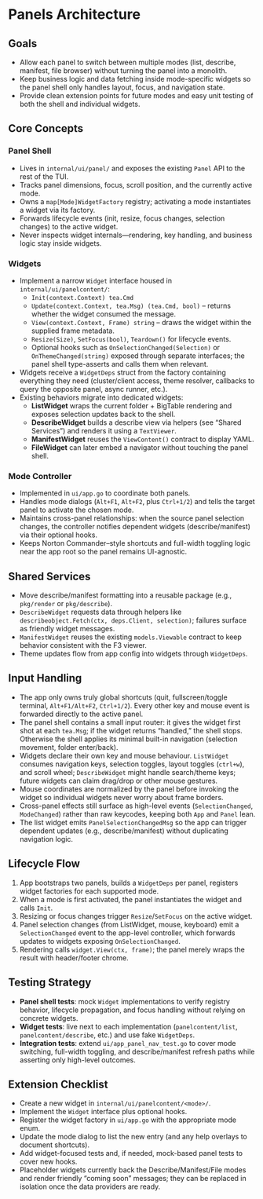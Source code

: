 # Panels Architecture

## Goals
- Allow each panel to switch between multiple modes (list, describe, manifest, file browser) without turning the panel into a monolith.
- Keep business logic and data fetching inside mode-specific widgets so the panel shell only handles layout, focus, and navigation state.
- Provide clean extension points for future modes and easy unit testing of both the shell and individual widgets.

## Core Concepts

### Panel Shell
- Lives in `internal/ui/panel/` and exposes the existing `Panel` API to the rest of the TUI.
- Tracks panel dimensions, focus, scroll position, and the currently active mode.
- Owns a `map[Mode]WidgetFactory` registry; activating a mode instantiates a widget via its factory.
- Forwards lifecycle events (init, resize, focus changes, selection changes) to the active widget.
- Never inspects widget internals—rendering, key handling, and business logic stay inside widgets.

### Widgets
- Implement a narrow `Widget` interface housed in `internal/ui/panelcontent/`:
  - `Init(context.Context) tea.Cmd`
  - `Update(context.Context, tea.Msg) (tea.Cmd, bool)` – returns whether the widget consumed the message.
  - `View(context.Context, Frame) string` – draws the widget within the supplied frame metadata.
  - `Resize(Size)`, `SetFocus(bool)`, `Teardown()` for lifecycle events.
  - Optional hooks such as `OnSelectionChanged(Selection)` or `OnThemeChanged(string)` exposed through separate interfaces; the panel shell type-asserts and calls them when relevant.
- Widgets receive a `WidgetDeps` struct from the factory containing everything they need (cluster/client access, theme resolver, callbacks to query the opposite panel, async runner, etc.).
- Existing behaviors migrate into dedicated widgets:
  - **ListWidget** wraps the current folder + BigTable rendering and exposes selection updates back to the shell.
  - **DescribeWidget** builds a describe view via helpers (see “Shared Services”) and renders it using a `TextViewer`.
  - **ManifestWidget** reuses the `ViewContent()` contract to display YAML.
  - **FileWidget** can later embed a navigator without touching the panel shell.

### Mode Controller
- Implemented in `ui/app.go` to coordinate both panels.
- Handles mode dialogs (`Alt+F1`, `Alt+F2`, plus `Ctrl+1/2`) and tells the target panel to activate the chosen mode.
- Maintains cross-panel relationships: when the source panel selection changes, the controller notifies dependent widgets (describe/manifest) via their optional hooks.
- Keeps Norton Commander–style shortcuts and full-width toggling logic near the app root so the panel remains UI-agnostic.

## Shared Services
- Move describe/manifest formatting into a reusable package (e.g., `pkg/render` or `pkg/describe`).
- `DescribeWidget` requests data through helpers like `describeobject.Fetch(ctx, deps.Client, selection)`; failures surface as friendly widget messages.
- `ManifestWidget` reuses the existing `models.Viewable` contract to keep behavior consistent with the F3 viewer.
- Theme updates flow from app config into widgets through `WidgetDeps`.

## Input Handling
- The app only owns truly global shortcuts (quit, fullscreen/toggle terminal, `Alt+F1/Alt+F2`, `Ctrl+1/2`). Every other key and mouse event is forwarded directly to the active panel.
- The panel shell contains a small input router: it gives the widget first shot at each `tea.Msg`; if the widget returns “handled,” the shell stops. Otherwise the shell applies its minimal built-in navigation (selection movement, folder enter/back).
- Widgets declare their own key and mouse behaviour. `ListWidget` consumes navigation keys, selection toggles, layout toggles (`ctrl+w`), and scroll wheel; `DescribeWidget` might handle search/theme keys; future widgets can claim drag/drop or other mouse gestures.
- Mouse coordinates are normalized by the panel before invoking the widget so individual widgets never worry about frame borders.
- Cross-panel effects still surface as high-level events (`SelectionChanged`, `ModeChanged`) rather than raw keycodes, keeping both `App` and `Panel` lean.
- The list widget emits `PanelSelectionChangedMsg` so the app can trigger dependent updates (e.g., describe/manifest) without duplicating navigation logic.

## Lifecycle Flow
1. App bootstraps two panels, builds a `WidgetDeps` per panel, registers widget factories for each supported mode.
2. When a mode is first activated, the panel instantiates the widget and calls `Init`.
3. Resizing or focus changes trigger `Resize`/`SetFocus` on the active widget.
4. Panel selection changes (from ListWidget, mouse, keyboard) emit a `SelectionChanged` event to the app-level controller, which forwards updates to widgets exposing `OnSelectionChanged`.
5. Rendering calls `widget.View(ctx, frame)`; the panel merely wraps the result with header/footer chrome.

## Testing Strategy
- **Panel shell tests**: mock `Widget` implementations to verify registry behavior, lifecycle propagation, and focus handling without relying on concrete widgets.
- **Widget tests**: live next to each implementation (`panelcontent/list`, `panelcontent/describe`, etc.) and use fake `WidgetDeps`.
- **Integration tests**: extend `ui/app_panel_nav_test.go` to cover mode switching, full-width toggling, and describe/manifest refresh paths while asserting only high-level outcomes.

## Extension Checklist
- Create a new widget in `internal/ui/panelcontent/<mode>/`.
- Implement the `Widget` interface plus optional hooks.
- Register the widget factory in `ui/app.go` with the appropriate mode enum.
- Update the mode dialog to list the new entry (and any help overlays to document shortcuts).
- Add widget-focused tests and, if needed, mock-based panel tests to cover new hooks.
- Placeholder widgets currently back the Describe/Manifest/File modes and render friendly “coming soon” messages; they can be replaced in isolation once the data providers are ready.

